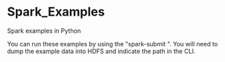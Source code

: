 # Spark_Examples
Spark examples in Python

You can run these examples by using the "spark-submit <python file> <HDFS example data file>".  You will need to dump the example data into HDFS and indicate the path in the CLI.  
